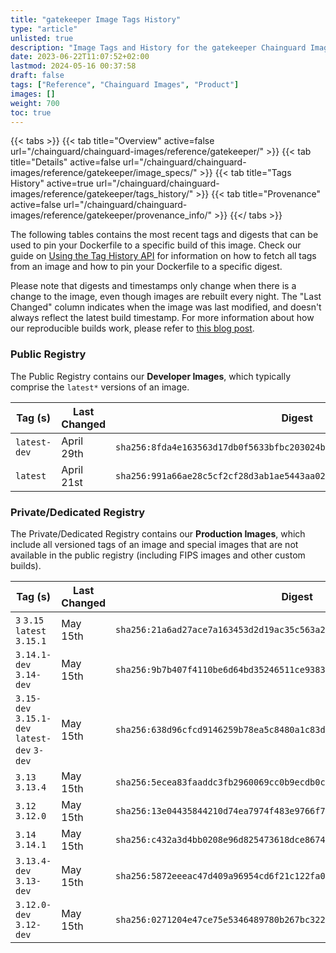```yaml
---
title: "gatekeeper Image Tags History"
type: "article"
unlisted: true
description: "Image Tags and History for the gatekeeper Chainguard Image"
date: 2023-06-22T11:07:52+02:00
lastmod: 2024-05-16 00:37:58
draft: false
tags: ["Reference", "Chainguard Images", "Product"]
images: []
weight: 700
toc: true
---
```


{{< tabs >}}
{{< tab title="Overview" active=false url="/chainguard/chainguard-images/reference/gatekeeper/" >}}
{{< tab title="Details" active=false url="/chainguard/chainguard-images/reference/gatekeeper/image_specs/" >}}
{{< tab title="Tags History" active=true url="/chainguard/chainguard-images/reference/gatekeeper/tags_history/" >}}
{{< tab title="Provenance" active=false url="/chainguard/chainguard-images/reference/gatekeeper/provenance_info/" >}}
{{</ tabs >}}

The following tables contains the most recent tags and digests that can be used to pin your Dockerfile to a specific build of this image. Check our guide on [Using the Tag History API](/chainguard/chainguard-images/using-the-tag-history-api/) for information on how to fetch all tags from an image and how to pin your Dockerfile to a specific digest.

Please note that digests and timestamps only change when there is a change to the image, even though images are rebuilt every night. The "Last Changed" column indicates when the image was last modified, and doesn't always reflect the latest build timestamp. For more information about how our reproducible builds work, please refer to [this blog post](https://www.chainguard.dev/unchained/reproducing-chainguards-reproducible-image-builds).

### Public Registry
The Public Registry contains our **Developer Images**, which typically comprise the `latest*` versions of an image.

| Tag (s)       | Last Changed | Digest                                                                    |
|---------------|--------------|---------------------------------------------------------------------------|
|  `latest-dev` | April 29th   | `sha256:8fda4e163563d17db0f5633bfbc203024b348da4bb4c5ce34876bc91e02de90e` |
|  `latest`     | April 21st   | `sha256:991a66ae28c5cf2cf28d3ab1ae5443aa02e9cf23f83f4e49706236d8299682eb` |


### Private/Dedicated Registry
The Private/Dedicated Registry contains our **Production Images**, which include all versioned tags of an image and special images that are not available in the public registry (including FIPS images and other custom builds).

| Tag (s)                                       | Last Changed | Digest                                                                    |
|-----------------------------------------------|--------------|---------------------------------------------------------------------------|
|  `3` `3.15` `latest` `3.15.1`                 | May 15th     | `sha256:21a6ad27ace7a163453d2d19ac35c563a2c55f38d00d923dd756b2948d902fef` |
|  `3.14.1-dev` `3.14-dev`                      | May 15th     | `sha256:9b7b407f4110be6d64bd35246511ce9383defcb3251d49117f1d53e21cfe53d1` |
|  `3.15-dev` `3.15.1-dev` `latest-dev` `3-dev` | May 15th     | `sha256:638d96cfcd9146259b78ea5c8480a1c83d7af7ddbed2e0edd6dc5c02a4709a85` |
|  `3.13` `3.13.4`                              | May 15th     | `sha256:5ecea83faaddc3fb2960069cc0b9ecdb0c8ec6f8e775fe8aaed1c23739134ac9` |
|  `3.12` `3.12.0`                              | May 15th     | `sha256:13e04435844210d74ea7974f483e9766f701c7146c780a7b14cf3138dca93061` |
|  `3.14` `3.14.1`                              | May 15th     | `sha256:c432a3d4bb0208e96d825473618dce8674fc15dff259c57254c06278bc97483f` |
|  `3.13.4-dev` `3.13-dev`                      | May 15th     | `sha256:5872eeeac47d409a96954cd6f21c122fa0d735f665e3acf905a0f2ef38332d44` |
|  `3.12.0-dev` `3.12-dev`                      | May 15th     | `sha256:0271204e47ce75e5346489780b267bc322f531da6a8c4939789dee9f3398ba69` |

